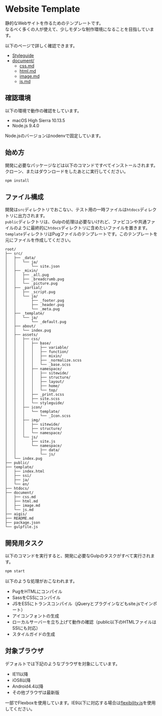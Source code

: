 # Website Template
静的なWebサイトを作るためのテンプレートです。  
なるべく多くの人が使えて、少しモダンな制作環境になることを目指しています。

以下のページで詳しく確認できます。

- [Styleguide](https://manabuyasuda-website-template.netlify.com/styleguide/)
- [document/](document/)
  - [css.md](document/css.md)
  - [html.md](document/html.md)
  - [image.md](document/image.md)
  - [js.md](document/js.md)


## 確認環境
以下の環境で動作の確認をしています。

- macOS High Sierra 10.13.5
- Node.js 9.4.0

Node.jsのバージョンはnodenvで固定しています。


## 始め方
開発に必要なパッケージなどは以下のコマンドですべてインストールされます。クローン、またはダウンロードをしたあとに実行してください。

```bash
npm install
```

## ファイル構成
開発は`src`ディレクトリでおこない、テスト用の一時ファイルは`htdocs`ディレクトリに出力されます。  
`public`ディレクトリは、Gulpの処理は必要ないけれど、ファビコンや共通ファイルのように最終的に`htdocs`ディレクトリに含めたいファイルを置きます。  
`template`ディレクトリはPugファイルのテンプレートです。このテンプレートを元にファイルを作成してください。

```
root/
├── src/
│   ├── _data/
│   │   └── ja/
│   │       └── site.json
│   ├── _mixin/
│   │   ├── _all.pug
│   │   ├── _breadcrumb.pug
│   │   └── _picture.pug
│   ├── _partial/
│   │   ├── _script.pug
│   │   └── ja/
│   │       ├── _footer.pug
│   │       ├── _header.pug
│   │       └── _meta.pug
│   ├── _template/
│   │   └── ja/
│   │       └── _default.pug
│   ├── about/
│   │   └── index.pug
│   ├── assets/
│   │   ├── css/
│   │   │   ├── base/
│   │   │   │   ├── variable/
│   │   │   │   ├── function/
│   │   │   │   ├── mixin/
│   │   │   │   ├── _normalize.scss
│   │   │   │   └── _base.scss
│   │   │   ├── namespace/
│   │   │   │   ├── sitewide/
│   │   │   │   ├── structure/
│   │   │   │   ├── layout/
│   │   │   │   ├── home/
│   │   │   │   └── top/
│   │   │   ├── _print.scss
│   │   │   ├── site.scss
│   │   │   └── styleguide/
│   │   ├── icon/
│   │   │   └── template/
│   │   │       └── _Icon.scss
│   │   ├── img/
│   │   │   ├── sitewide/
│   │   │   ├── structure/
│   │   │   └── namespace/
│   │   └── js/
│   │       ├── site.js
│   │       └── namespace/
│   │           ├── data/
│   │           └── js/
│   └── index.pug
├── public/
├── template/
│   ├── index.html
│   ├── ssi/
│   ├── ja/
│   └── en/
├── htdocs/
├── document/
│   ├── css.md
│   ├── html.md
│   ├── image.md
│   └── js.md
├── aigis/
├── README.md
├── package.json
└── gulpfile.js
```

## 開発用タスク
以下のコマンドを実行すると、開発に必要なGulpのタスクがすべて実行されます。

```bash
npm start
```

以下のような処理がおこなわれます。

- PugをHTMLにコンパイル
- SassをCSSにコンパイル
- JSをES5にトランスコンパイル（jQueryとプラグインなどもsite.jsでインポート）
- アイコンフォントの生成
- ローカルサーバーを立ち上げて動作の確認（public以下のHTMLファイルはSSIにも対応）
- スタイルガイドの生成

## 対象ブラウザ
デフォルトでは下記のようなブラウザを対象にしています。

- IE11以降
- iOS8以降
- Android4.4以降
- その他ブラウザは最新版

一部でFlexboxを使用しています。IE9以下に対応する場合は[flexibility.js](https://github.com/jonathantneal/flexibility)を使用してください。
